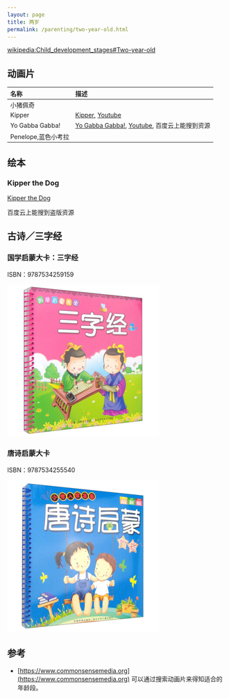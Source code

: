 ```yaml
---
layout: page
title: 两岁
permalink: /parenting/two-year-old.html
---
```


[wikipedia:Child_development_stages#Two-year-old](https://en.wikipedia.org/wiki/Child_development_stages#Two-year-old[15])

## 动画片

| 名称                | 描述                                                                                                                                       |
| :------------------ | :----------------------------------------------------------------------------------------------------------------------------------------- |
| 小猪佩奇            |                                                                                                                                            |
| Kipper              | [Kipper](<https://en.wikipedia.org/wiki/Kipper_(TV_series)>), [Youtube](https://www.youtube.com/watch?v=hmEXtRZTKVo)                       |
| Yo Gabba Gabba!     | [Yo Gabba Gabba!](https://en.wikipedia.org/wiki/Yo_Gabba_Gabba!), [Youtube](https://www.youtube.com/user/yogabbagabba), 百度云上能搜到资源 |
| Penelope,蓝色小考拉 |                                                                                                                                            |

## 绘本

### Kipper the Dog

[Kipper the Dog](https://en.wikipedia.org/wiki/Kipper_the_Dog)

百度云上能搜到盗版资源

## 古诗／三字经

### 国学启蒙大卡：三字经

ISBN：9787534259159

![](/attachments/5540b1baN9bc2b3ff.jpg)

### 唐诗启蒙大卡

ISBN：9787534255540

![](/attachments/55507840N578ebb9c.jpg)

## 参考

- [https://www.commonsensemedia.org](https://www.commonsensemedia.org) 可以通过搜索动画片来得知适合的年龄段。
